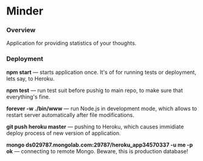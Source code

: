 # Minder
### Overview
Application for providing statistics of your thoughts. 

### Deployment
**npm start** — starts application once. It's of for running tests or deployment, lets say, to Heroku.

**npm test** — run test suit before pushig to main repo, to make sure that everything's fine.

**forever -w ./bin/www** — run Node.js in development mode, which allows to restart server automatically after file modifications.
 
**git push heroku master** — pushing to Heroku, which causes immidiate deploy process of new version of application.

**mongo ds029787.mongolab.com:29787/heroku_app34570337 -u me -p ok** — connecting to remote Mongo. Beware, this is production database!
